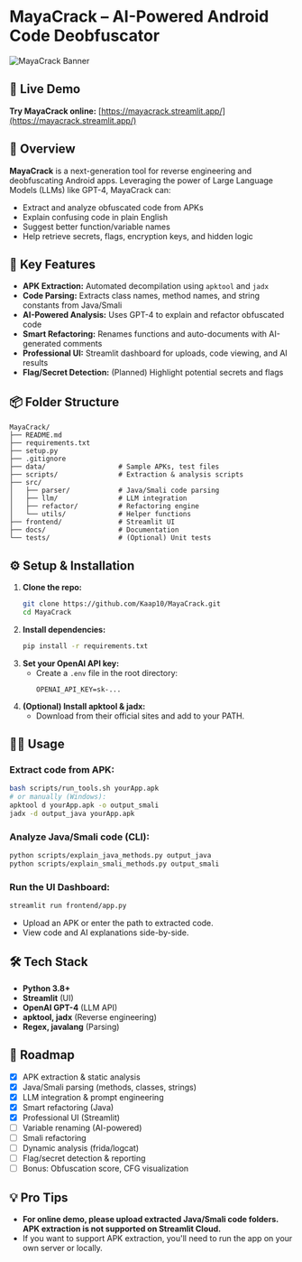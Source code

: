 # MayaCrack – AI-Powered Android Code Deobfuscator

![MayaCrack Banner](https://img.shields.io/badge/AI-Powered-blue?style=for-the-badge&logo=android)

## 🚀 Live Demo
**Try MayaCrack online:** [https://mayacrack.streamlit.app/](https://mayacrack.streamlit.app/)

## 🚀 Overview
**MayaCrack** is a next-generation tool for reverse engineering and deobfuscating Android apps. Leveraging the power of Large Language Models (LLMs) like GPT-4, MayaCrack can:
- Extract and analyze obfuscated code from APKs
- Explain confusing code in plain English
- Suggest better function/variable names
- Help retrieve secrets, flags, encryption keys, and hidden logic

## 🎯 Key Features
- **APK Extraction:** Automated decompilation using `apktool` and `jadx`
- **Code Parsing:** Extracts class names, method names, and string constants from Java/Smali
- **AI-Powered Analysis:** Uses GPT-4 to explain and refactor obfuscated code
- **Smart Refactoring:** Renames functions and auto-documents with AI-generated comments
- **Professional UI:** Streamlit dashboard for uploads, code viewing, and AI results
- **Flag/Secret Detection:** (Planned) Highlight potential secrets and flags

## 📦 Folder Structure
```
MayaCrack/
├── README.md
├── requirements.txt
├── setup.py
├── .gitignore
├── data/                  # Sample APKs, test files
├── scripts/               # Extraction & analysis scripts
├── src/
│   ├── parser/            # Java/Smali code parsing
│   ├── llm/               # LLM integration
│   ├── refactor/          # Refactoring engine
│   └── utils/             # Helper functions
├── frontend/              # Streamlit UI
├── docs/                  # Documentation
└── tests/                 # (Optional) Unit tests
```

## ⚙️ Setup & Installation
1. **Clone the repo:**
   ```bash
   git clone https://github.com/Kaap10/MayaCrack.git
   cd MayaCrack
   ```
2. **Install dependencies:**
   ```bash
   pip install -r requirements.txt
   ```
3. **Set your OpenAI API key:**
   - Create a `.env` file in the root directory:
     ```
     OPENAI_API_KEY=sk-...
     ```
4. **(Optional) Install apktool & jadx:**
   - Download from their official sites and add to your PATH.

## 🧑‍💻 Usage
### **Extract code from APK:**
```bash
bash scripts/run_tools.sh yourApp.apk
# or manually (Windows):
apktool d yourApp.apk -o output_smali
jadx -d output_java yourApp.apk
```

### **Analyze Java/Smali code (CLI):**
```bash
python scripts/explain_java_methods.py output_java
python scripts/explain_smali_methods.py output_smali
```

### **Run the UI Dashboard:**
```bash
streamlit run frontend/app.py
```
- Upload an APK or enter the path to extracted code.
- View code and AI explanations side-by-side.

## 🛠️ Tech Stack
- **Python 3.8+**
- **Streamlit** (UI)
- **OpenAI GPT-4** (LLM API)
- **apktool, jadx** (Reverse engineering)
- **Regex, javalang** (Parsing)

## 📝 Roadmap
- [x] APK extraction & static analysis
- [x] Java/Smali parsing (methods, classes, strings)
- [x] LLM integration & prompt engineering
- [x] Smart refactoring (Java)
- [x] Professional UI (Streamlit)
- [ ] Variable renaming (AI-powered)
- [ ] Smali refactoring
- [ ] Dynamic analysis (frida/logcat)
- [ ] Flag/secret detection & reporting
- [ ] Bonus: Obfuscation score, CFG visualization

## 💡 Pro Tips
- **For online demo, please upload extracted Java/Smali code folders. APK extraction is not supported on Streamlit Cloud.**
- If you want to support APK extraction, you'll need to run the app on your own server or locally.
